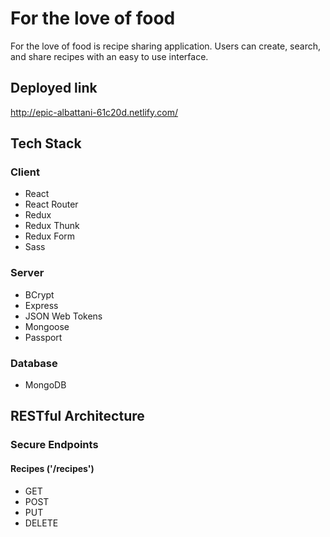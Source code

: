 # For the love of food

For the love of food is recipe sharing application. Users can create, search, and share recipes with an easy to use interface.

## Deployed link

<http://epic-albattani-61c20d.netlify.com/>

## Tech Stack

### Client

* React
* React Router
* Redux
* Redux Thunk
* Redux Form
* Sass

### Server

* BCrypt
* Express
* JSON Web Tokens
* Mongoose
* Passport

### Database

* MongoDB

## RESTful Architecture

### Secure Endpoints

#### Recipes ('/recipes')

* GET
* POST
* PUT
* DELETE
